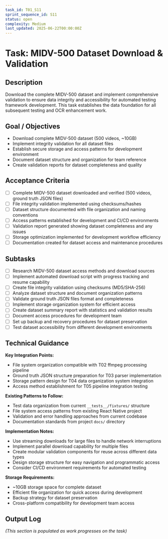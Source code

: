 ```yaml
---
task_id: T01_S11
sprint_sequence_id: S11
status: open
complexity: Medium
last_updated: 2025-06-22T00:00:00Z
---
```


# Task: MIDV-500 Dataset Download & Validation

## Description
Download the complete MIDV-500 dataset and implement comprehensive validation to ensure data integrity and accessibility for automated testing framework development. This task establishes the data foundation for all subsequent testing and OCR enhancement work.

## Goal / Objectives
- Download complete MIDV-500 dataset (500 videos, ~10GB)
- Implement integrity validation for all dataset files
- Establish secure storage and access patterns for development environment
- Document dataset structure and organization for team reference
- Create validation reports for dataset completeness and quality

## Acceptance Criteria
- [ ] Complete MIDV-500 dataset downloaded and verified (500 videos, ground truth JSON files)
- [ ] File integrity validation implemented using checksums/hashes
- [ ] Dataset structure documented with file organization and naming conventions
- [ ] Access patterns established for development and CI/CD environments
- [ ] Validation report generated showing dataset completeness and any issues
- [ ] Storage optimization implemented for development workflow efficiency
- [ ] Documentation created for dataset access and maintenance procedures

## Subtasks
- [ ] Research MIDV-500 dataset access methods and download sources
- [ ] Implement automated download script with progress tracking and resume capability
- [ ] Create file integrity validation using checksums (MD5/SHA-256)
- [ ] Analyze dataset structure and document organization patterns
- [ ] Validate ground truth JSON files format and completeness
- [ ] Implement storage organization system for efficient access
- [ ] Create dataset summary report with statistics and validation results
- [ ] Document access procedures for development team
- [ ] Set up backup and recovery procedures for dataset preservation
- [ ] Test dataset accessibility from different development environments

## Technical Guidance

**Key Integration Points:**
- File system organization compatible with T02 ffmpeg processing pipeline
- Ground truth JSON structure preparation for T03 parser implementation
- Storage pattern design for T04 data organization system integration
- Access method establishment for T05 pipeline integration testing

**Existing Patterns to Follow:**
- Test data organization from current `__tests__/fixtures/` structure
- File system access patterns from existing React Native project
- Validation and error handling approaches from current codebase
- Documentation standards from project `docs/` directory

**Implementation Notes:**
- Use streaming downloads for large files to handle network interruptions
- Implement parallel download capability for multiple files
- Create modular validation components for reuse across different data types
- Design storage structure for easy navigation and programmatic access
- Consider CI/CD environment requirements for automated testing

**Storage Requirements:**
- ~10GB storage space for complete dataset
- Efficient file organization for quick access during development
- Backup strategy for dataset preservation
- Cross-platform compatibility for development team access

## Output Log
*(This section is populated as work progresses on the task)*